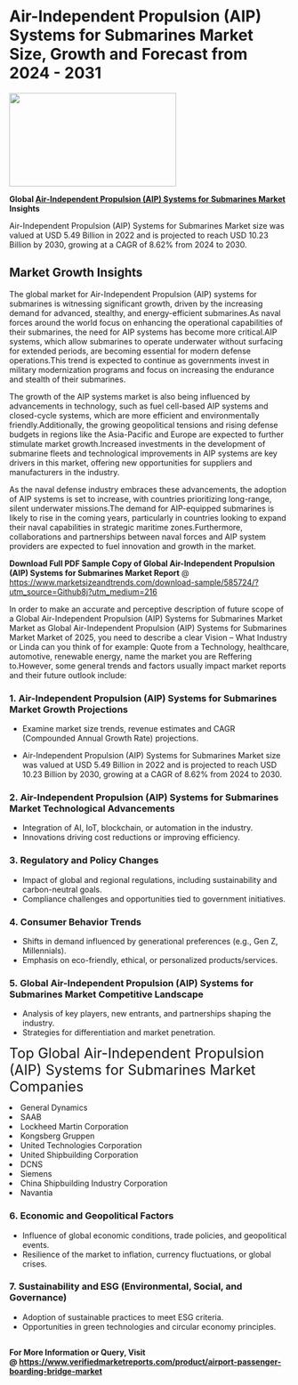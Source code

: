 <H1>Air-Independent Propulsion (AIP) Systems for Submarines Market Size, Growth and Forecast from 2024 - 2031</H1><img class="aligncenter size-medium wp-image-584254" src="https://thirdeyenews.in/wp-content/uploads/2024/09/Global-Market-Research-300x168.jpeg" alt="" width="300" height="168" /><p><strong>Global&nbsp;<a href="https://www.marketsizeandtrends.com/download-sample/585724/?utm_source=Github8j?utm_medium=216">Air-Independent Propulsion (AIP) Systems for Submarines Market</a> Insights</strong></p><p>Air-Independent Propulsion (AIP) Systems for Submarines Market size was valued at USD 5.49 Billion in 2022 and is projected to reach USD 10.23 Billion by 2030, growing at a CAGR of 8.62% from 2024 to 2030.</p><p><h2>Market Growth Insights</h2> <p>The global market for Air-Independent Propulsion (AIP) systems for submarines is witnessing significant growth, driven by the increasing demand for advanced, stealthy, and energy-efficient submarines.As naval forces around the world focus on enhancing the operational capabilities of their submarines, the need for AIP systems has become more critical.AIP systems, which allow submarines to operate underwater without surfacing for extended periods, are becoming essential for modern defense operations.This trend is expected to continue as governments invest in military modernization programs and focus on increasing the endurance and stealth of their submarines.</p> <p>The growth of the AIP systems market is also being influenced by advancements in technology, such as fuel cell-based AIP systems and closed-cycle systems, which are more efficient and environmentally friendly.Additionally, the growing geopolitical tensions and rising defense budgets in regions like the Asia-Pacific and Europe are expected to further stimulate market growth.Increased investments in the development of submarine fleets and technological improvements in AIP systems are key drivers in this market, offering new opportunities for suppliers and manufacturers in the industry.</p> <p>As the naval defense industry embraces these advancements, the adoption of AIP systems is set to increase, with countries prioritizing long-range, silent underwater missions.The demand for AIP-equipped submarines is likely to rise in the coming years, particularly in countries looking to expand their naval capabilities in strategic maritime zones.Furthermore, collaborations and partnerships between naval forces and AIP system providers are expected to fuel innovation and growth in the market.</p> <p><span class=""><strong>Download Full PDF Sample Copy of Global Air-Independent Propulsion (AIP) Systems for Submarines Market Report</strong> @ <a href="https://www.marketsizeandtrends.com/download-sample/585724/?utm_source=Github8j?utm_medium=216" target="_blank">https://www.marketsizeandtrends.com/download-sample/585724/?utm_source=Github8j?utm_medium=216</a></span></p><p>In order to make an accurate and perceptive description of future scope of a Global&nbsp;Air-Independent Propulsion (AIP) Systems for Submarines Market Market as Global&nbsp;Air-Independent Propulsion (AIP) Systems for Submarines Market Market of 2025, you need to describe a clear Vision &ndash; What Industry or Linda can you think of for example: Quote from a Technology, healthcare, automotive, renewable energy, name the market you are Reffering to.However, some general trends and factors usually impact market reports and their future outlook include:</p><h3>1.&nbsp;<strong>Air-Independent Propulsion (AIP) Systems for Submarines Market Growth Projections</strong></h3><ul><li>Examine market size trends, revenue estimates and CAGR (Compounded Annual Growth Rate) projections.</li><li><p>Air-Independent Propulsion (AIP) Systems for Submarines Market size was valued at USD 5.49 Billion in 2022 and is projected to reach USD 10.23 Billion by 2030, growing at a CAGR of 8.62% from 2024 to 2030.</p></li></ul><h3>2.&nbsp;<strong>Air-Independent Propulsion (AIP) Systems for Submarines Market Technological Advancements</strong></h3><ul><li>Integration of AI, IoT, blockchain, or automation in the industry.</li><li>Innovations driving cost reductions or improving efficiency.</li></ul><h3>3.&nbsp;<strong>Regulatory and Policy Changes</strong></h3><ul><li>Impact of global and regional regulations, including sustainability and carbon-neutral goals.</li><li>Compliance challenges and opportunities tied to government initiatives.</li></ul><h3>4.&nbsp;<strong>Consumer Behavior Trends</strong></h3><ul><li>Shifts in demand influenced by generational preferences (e.g., Gen Z, Millennials).</li><li>Emphasis on eco-friendly, ethical, or personalized products/services.</li></ul><h3>5.&nbsp;<strong>Global Air-Independent Propulsion (AIP) Systems for Submarines Market Competitive Landscape</strong></h3><ul><li>Analysis of key players, new entrants, and partnerships shaping the industry.</li><li>Strategies for differentiation and market penetration.</li></ul><p data-pm-slice="1 1 []"><span style="color: inherit; font-family: inherit; font-size: 25px;">Top Global Air-Independent Propulsion (AIP) Systems for Submarines Market Companies</span></p><div class="" data-test-id=""><p><li>General Dynamics</li><li> SAAB</li><li> Lockheed Martin Corporation</li><li> Kongsberg Gruppen</li><li> United Technologies Corporation</li><li> United Shipbuilding Corporation</li><li> DCNS</li><li> Siemens</li><li> China Shipbuilding Industry Corporation</li><li> Navantia</li></p></div><h3>6.&nbsp;<strong>Economic and Geopolitical Factors</strong></h3><ul><li>Influence of global economic conditions, trade policies, and geopolitical events.</li><li>Resilience of the market to inflation, currency fluctuations, or global crises.</li></ul><h3>7.&nbsp;<strong>Sustainability and ESG (Environmental, Social, and Governance)</strong></h3><ul><li>Adoption of sustainable practices to meet ESG criteria.</li><li>Opportunities in green technologies and circular economy principles.</li></ul><h2><strong style="font-size: 14px;">For More Information or Query, Visit @&nbsp;</strong><a style="background-color: #ffffff; font-size: 14px;" href="https://www.marketsizeandtrends.com/report/air-independent-propulsion-aip-systems-for-submarines-market/" target="_blank">https://www.verifiedmarketreports.com/product/airport-passenger-boarding-bridge-market</a></h2>